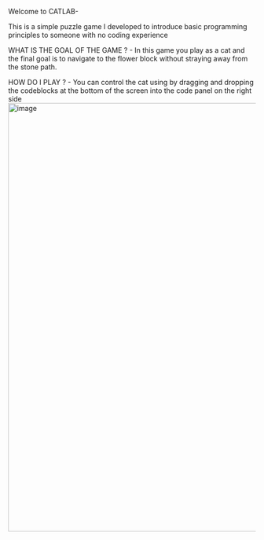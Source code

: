 Welcome to CATLAB- 

This is a simple puzzle game I developed to introduce basic programming principles to someone with no coding experience 

WHAT IS THE GOAL OF THE GAME ? - 
In this game you play as a cat and the final goal is to navigate to the flower block without straying away from the stone path.

HOW DO I PLAY ? -
You can control the cat using by dragging and dropping the codeblocks at the bottom of the screen into the code panel on the right side
<img width="871" alt="image" src="https://github.com/varoon1618/fusion-hack/assets/114831390/c405c4ab-4ca5-439b-bbfe-37b5bc7761eb">

